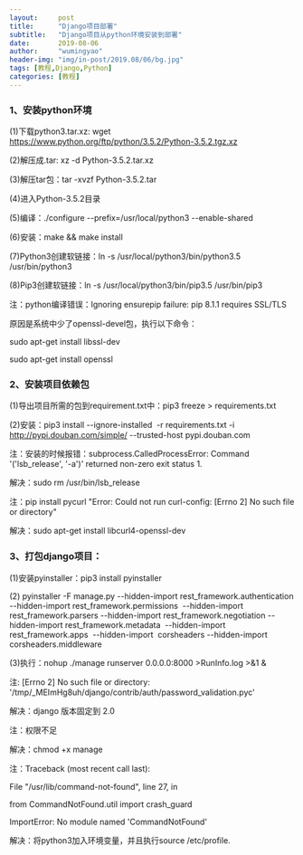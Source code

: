 ```yaml
---
layout:     post
title:      "Django项目部署"
subtitle:   "Django项目从python环境安装到部署"
date:       2019-08-06
author:     "wumingyao"
header-img: "img/in-post/2019.08/06/bg.jpg"
tags: [教程,Django,Python]
categories: [教程]
---
```


### 1、安装python环境

(1)下载python3.tar.xz: wget https://www.python.org/ftp/python/3.5.2/Python-3.5.2.tgz.xz

(2)解压成.tar: xz -d Python-3.5.2.tar.xz

(3)解压tar包：tar -xvzf Python-3.5.2.tar

(4)进入Python-3.5.2目录

(5)编译：./configure --prefix=/usr/local/python3 --enable-shared

(6)安装：make && make install

(7)Python3创建软链接：ln -s /usr/local/python3/bin/python3.5 /usr/bin/python3

(8)Pip3创建软链接：ln -s /usr/local/python3/bin/pip3.5 /usr/bin/pip3

注：python编译错误：Ignoring ensurepip failure: pip 8.1.1 requires SSL/TLS

原因是系统中少了openssl-devel包，执行以下命令：

sudo apt-get install libssl-dev

sudo apt-get install openssl

### 2、安装项目依赖包

(1)导出项目所需的包到requirement.txt中：pip3 freeze > requirements.txt

(2)安装：pip3 install --ignore-installed  -r requirements.txt -i http://pypi.douban.com/simple/ --trusted-host pypi.douban.com

注：安装的时候报错：subprocess.CalledProcessError: Command '('lsb_release', '-a')' returned non-zero exit status 1.

解决：sudo rm /usr/bin/lsb_release

注：pip install pycurl "Error: Could not run curl-config: [Errno 2] No such file or directory"

解决：sudo apt-get install libcurl4-openssl-dev

### 3、打包django项目：

(1)安装pyinstaller：pip3 install pyinstaller

(2) pyinstaller -F manage.py --hidden-import rest_framework.authentication --hidden-import rest_framework.permissions  --hidden-import rest_framework.parsers --hidden-import rest_framework.negotiation --hidden-import rest_framework.metadata  --hidden-import  rest_framework.apps  --hidden-import  corsheaders --hidden-import  corsheaders.middleware

(3)执行：nohup ./manage runserver 0.0.0.0:8000 >RunInfo.log >&1 &

注: [Errno 2] No such file or directory: '/tmp/_MEImHg8uh/django/contrib/auth/password_validation.pyc'

解决：django 版本固定到 2.0

注：权限不足

解决：chmod +x manage

注：Traceback (most recent call last):

File "/usr/lib/command-not-found", line 27, in <module>

from CommandNotFound.util import crash_guard

ImportError: No module named 'CommandNotFound'

解决：将python3加入环境变量，并且执行source /etc/profile.
